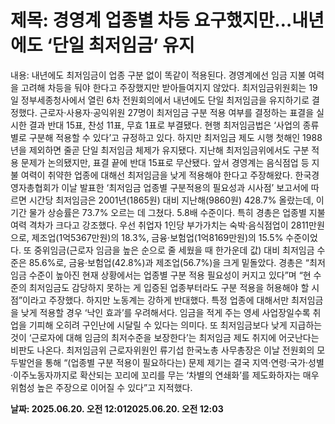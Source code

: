 # **제목: 경영계 업종별 차등 요구했지만…내년에도 ‘단일 최저임금’ 유지**

  내용: 내년에도 최저임금이 업종 구분 없이 똑같이 적용된다. 경영계에선 임금 지불 여력을 고려해 차등을 둬야 한다고 주장했지만 받아들여지지 않았다.           최저임금위원회는 19일 정부세종청사에서 열린 6차 전원회의에서 내년에도 단일 최저임금을 유지하기로 결정했다. 근로자·사용자·공익위원 27명이 최저임금 구분 적용 여부를 결정하는 표결을 실시한 결과 반대 15표, 찬성 11표, 무효 1표로 부결됐다.           현행 최저임금법은 ‘사업의 종류별로 구분해 적용할 수 있다’고 규정하고 있다. 하지만 최저임금 제도 시행 첫해인 1988년을 제외하면 줄곧 단일 최저임금 체제가 유지됐다. 지난해 최저임금위에서도 구분 적용 문제가 논의됐지만, 표결 끝에 반대 15표로 무산됐다.           앞서 경영계는 음식점업 등 지불 여력이 취약한 업종에 대해선 최저임금을 낮게 적용해야 한다고 주장해왔다. 한국경영자총협회가 이날 발표한 ‘최저임금 업종별 구분적용의 필요성과 시사점’ 보고서에 따르면 시간당 최저임금은 2001년(1865원) 대비 지난해(9860원) 428.7% 올랐는데, 이 기간 물가 상승률은 73.7% 오르는 데 그쳤다. 5.8배 수준이다.           특히 경총은 업종별 지불 여력 격차가 크다고 강조했다. 우선 취업자 1인당 부가가치는 숙박·음식점업이 2811만원으로, 제조업(1억5367만원)의 18.3%, 금융·보험업(1억8169만원)의 15.5% 수준이었다. 또 중위임금(근로자 임금을 높은 순으로 줄 세웠을 때 한가운데 값) 대비 최저임금 수준은 85.6%로, 금융·보험업(42.8%)과 제조업(56.7%)을 크게 밑돌았다.           경총은 “최저임금 수준이 높아진 현재 상황에서는 업종별 구분 적용 필요성이 커지고 있다”며 “현 수준의 최저임금도 감당하지 못하는 게 입증된 업종부터라도 구분 적용을 허용해야 할 시점”이라고 주장했다.           하지만 노동계는 강하게 반대했다. 특정 업종에 대해서만 최저임금을 낮게 적용할 경우 ‘낙인 효과’를 우려해서다. 임금을 적게 주는 영세 사업장일수록 취업을 기피해 오히려 구인난에 시달릴 수 있다는 의미다. 또 최저임금보다 낮게 지급하는 것이 ‘근로자에 대해 임금의 최저수준을 보장한다’는 최저임금 제도 취지에 어긋난다는 비판도 나온다.           최저임금위 근로자위원인 류기섭 한국노총 사무총장은 이날 전원회의 모두발언을 통해 “(업종별 구분 적용이 필요하다는) 문제 제기는 결국 지역·연령·국가·성별·이주노동자까지로 확산되는 꼬리에 꼬리를 무는 ‘차별의 연쇄화’를 제도화하자는 매우 위험성 높은 주장으로 이어질 수 있다”고 지적했다.

  **날짜: 2025.06.20. 오전 12:012025.06.20. 오전 12:03**